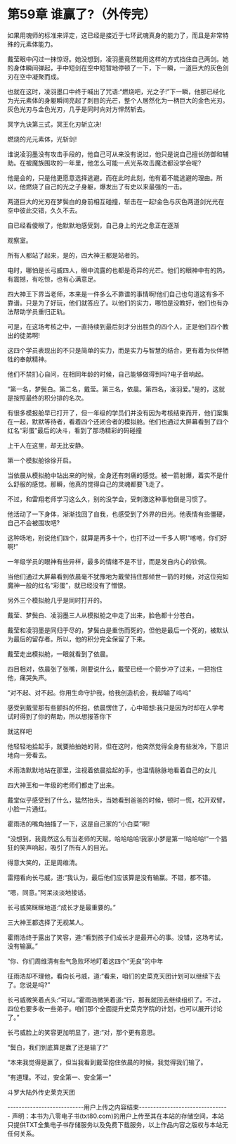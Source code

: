 # 第59章 谁赢了?（外传完）

如果用魂师的标准来评定，这已经是接近于七环武魂真身的能力了，而且是非常特殊的元素体能力。

戴莹眼中闪过一抹惊讶。她没想到，凌羽墨竟然能用这样的方式挡住自己两剑。她的身体瞬间弹起，手中短剑在空中短暂地停顿了一下，下一瞬，一道巨大的灰色剑刃在空中凝聚而成。

也就在这时，凌羽墨口中终于喊出了咒语:“燃烧吧，光之子!”下一瞬，他那已经化为光元素体的身躯瞬间亮起了刺目的光芒，整个人居然化为一柄巨大的金色光刃。灰色光刃与金色光刃，几乎是同时向对方悍然斩去。

冥字九诀第三式，冥王化刃斩立决!

燃烧的光元素体，光斩剑!

谁说凌羽墨没有攻击手段的，他自己可从来没有说过，他只是说自己擅长防御和辅助。在被魔族围攻的一年里，他怎么可能一点光系攻击魔法都没学会呢?

他是会的，只是他更愿意选择逃避。而在此时此刻，他有着不能逃避的理由。所以，他燃烧了自己的光之子身躯，爆发出了有史以来最强的一击。

两道巨大的光刃在梦鬓白的身前相互碰撞，斩击在一起!金色与灰色两道剑光光在空中彼此交错，久久不去。

自已经看傻眼了，他默默地感受到，自己身上的光之愈正在逐渐

观察室。

所有人都站了起来，是的，四大神王都是站者的。

电时，哪怕是长弓威四人，眼中流露的也都是奇异的光芒。他们的眼神中有的热，有震撼，有吃惊，也有心满意足。

四大神王下界当老师，本来是一件多么不靠谱的事情啊!他们自己也句道这有多不靠谱。只是为了好玩，他们就答应了。以他们的实力，哪怕是没教好，他们也有办法帮助学员重归正轨。

可是，在这场考核之中，一直持续到最后刻才分出胜负的四个人，正是他们四个教出的徒弟啊!

这四个学员表现出的不只是简单的实力，而是实力与智慧的结合，更有着为伙伴牺牲的奉献精神。

他们不禁扪心自问，在相同年龄的时候，自己能够做得到吗?电子音响起。

“第一名，梦鬓白。第二名，戴莹。第三名，依晨。第四名，凌羽爱。”是的，这就是按照最终的积分排的名次。

有很多模报舱早已打开了，但一年级的学员们并没有因为考核结束而开，他们案集在一起，默默等待者，看着四个还闭合者的模拟舱。他们也通过大屏幕看到了四个红名“彩蛋”最后的决斗，看到了那场精彩的码碰撞

上干人在这里，却无比安静。

第一个模拟舱徐徐开启。

当依晨从模拟舱中钻出来的时候，全身还有刺痛的感觉。被一箭射爆，着实不是什么舒服的感觉。那瞬，他真的觉得自己的灵魂都要飞走了。

不过，和雷翔老师学习这么久，别的没学会，受刺激这种事他倒是习惯了。

他活动了一下身体，渐渐找回了自我，也感受到了外界的目光。他表情有些僵硬，自己不会被围攻吧?

这种场地，别说他们四个，就算是再多十个，也打不过一千多人啊!“喀喀，你们好啊!”

一年级学员的眼神有些异样，最多的情绪不是不甘，而是发自内心的钦佩。

当他们通过大屏幕看到依晨毫不犹豫地为戴莹挡住那倾世一箭的时候，对这位宛如魔神一般的红名“彩蛋”，就已经没有了憎恨。

另外三个模拟舱几乎是同时打开的。

戴莹、梦鬓白、凌羽墨三人从模拟舱之中走了出来，脸色都十分苍白。

戴莹和凌羽墨是同归于尽的，梦鬓白是重伤而死的，但他是最后一个死的，被默认为最后的留存者。所以，他的积分完全保留了下来。

戴莹走出模拟舱，一眼就看到了依晨。

四目相对，依晨张了张嘴，刚要说什么，戴莹已经一个箭步冲了过来，一把抱住他，痛哭失声。

“对不起、对不起。你用生命守护我，给我创造机会，我却输了呜呜”

感受到戴莹那有些颤抖的怀抱，依晨愣住了，心中暗想:我只是因为时却在人学考试时得到了你的帮助，所以想报答你下

就这样吧

他轻轻地拾起手，就要拍拍她的背。但在这时，他突然觉得全身有些发冷，下意识地向一旁看去。

术雨浩默默地站在那里，注视着依晨拾起的手，也温情脉脉地看着自己的女儿

四大神王和一年级的老师们都走了出来。

戴堂似乎感受到了什么，猛然抬头，当她看到爸爸的时候，顿时一慌，松开双臂，小脸一片通红。

霍雨浩的嘴角抽搐了一下，这是自己家的“小白菜”啊!

“没想到，我竟然这么有当老师的天赋，哈哈哈哈!我家小梦是第一!哈哈哈!”一个猖狂的笑声响起，吸引了所有人的目光。

得意大笑的，正是周维清。

雷翔看向长弓威，道:“我认为，最后他们应该算是没有输赢。不错，都不错。

“嗯，同意。”阿呆淡淡地接话。

长弓威笑眯眯地道:“成长才是最重要的。”

三大神王都选择了无视某人。

霍雨浩终于露出了笑容，道:“看到孩子们成长才是最开心的事。没错，这场考试，没有输赢。”

“你、你们周维清有些气急败坏地盯着这四个“无良”的中年

征雨浩却不理他，看向长弓威，道:“看来，咱们的史菜克天团计划可以继续下去了。您说是吗?”

长弓威微笑着点头:“可以。”霍雨浩微笑着道:“行，那我就回去继续组织了。不过，四位也要多收一些弟子。咱们那个全面提升史菜克学院的计划，也可以展开讨论了。”

长弓威脸上的笑容更加明显了，道:“对，那个更有意思。

“鬓白，我们到底算是赢了还是输了?”

“本来我觉得是赢了，但当我看到戴莹抱住依晨的时候，我觉得我们输了。

“有道理。不过，安全第一、安全第一”

斗罗大陆外传史莱克天团

---------------------------用户上传之内容结束--------------------------------
声明：本书为八零电子书(txt80.com)的用户上传至其在本站的存储空间，本站只提供TXT全集电子书存储服务以及免费下载服务，以上作品内容之版权与本站无任何关系。
